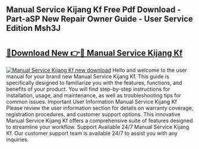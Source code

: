 ## Manual Service Kijang Kf Free Pdf Download - Part-aSP New Repair Owner Guide - User Service Edition Msh3J

# <h2><a href="http://bc69379.oget.top/?id=Manual+Service+Kijang+Kf">🔗Download New 👉🔴 Manual Service Kijang Kf</a></h2>

[![Manual Service Kijang Kf new download](https://i.imgur.com/5g1atiW.png)](http://bc69379.oget.top/?id=Manual+Service+Kijang+Kf)
Hello and welcome to the user manual for your brand new Manual Service Kijang Kf. This guide is specifically designed to familiarize you with the features, functions, and benefits of your product. You will find step-by-step instructions for installation, usage, and maintenance, as well as troubleshooting tips for common issues. Important User Information Manual Service Kijang Kf Please review the user information section for details on warranty coverage, registration procedures, and customer support options. This innovative Manual Service Kijang Kf offers a comprehensive suite of features designed to streamline your workflow. Support Available 24/7 Manual Service Kijang Kf. Our customer support team is available 24/7 to assist you with any inquiries.
